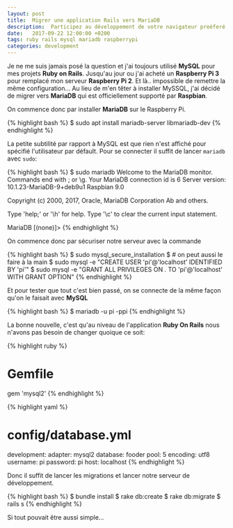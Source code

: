 ```yaml
---
layout: post
title:  Migrer une application Rails vers MariaDB
description:  Participez au développement de votre navigateur preéferé
date:   2017-09-22 12:00:00 +0200
tags: ruby rails mysql mariadb raspberrypi
categories: development
---
```

Je ne me suis jamais posé la question et j'ai toujours utilisé **MySQL** pour mes projets **Ruby on Rails**. Jusqu'au jour ou j'ai acheté un **Raspberry Pi 3** pour remplacé mon serveur **Raspberry Pi 2**. Et là.. impossible de remettre la même configuration... Au lieu de m'en têter à installer MySSQL, j'ai décidé de migrer vers **MariaDB** qui est officiellement supporté par **Raspbian**.

On commence donc par installer **MariaDB** sur le Raspberry Pi.

{% highlight bash %}
$ sudo apt install mariadb-server libmariadb-dev
{% endhighlight %}

La petite subtilité par rapport à MySQL est que rien n'est affiché pour spécifié l'utilisateur par défault. Pour se connecter il suffit de lancer `mariadb` avec `sudo`:

{% highlight bash %}
$ sudo mariadb
Welcome to the MariaDB monitor.  Commands end with ; or \g.
Your MariaDB connection id is 6
Server version: 10.1.23-MariaDB-9+deb9u1 Raspbian 9.0

Copyright (c) 2000, 2017, Oracle, MariaDB Corporation Ab and others.

Type 'help;' or '\h' for help. Type '\c' to clear the current input statement.

MariaDB [(none)]>
{% endhighlight %}

On commence donc par sécuriser notre serveur avec la commande 

{% highlight bash %}
$ sudo mysql_secure_installation 
$ # on peut aussi le faire à la main
$ sudo mysql -e "CREATE USER 'pi'@'localhost' IDENTIFIED BY 'pi'"
$ sudo mysql -e "GRANT ALL PRIVILEGES ON *.* TO 'pi'@'localhost' WITH GRANT OPTION"
{% endhighlight %}

Et pour tester que tout c'est bien passé, on se connecte de la même façon qu'on le faisait avec **MySQL**

{% highlight bash %}
$ mariadb -u pi -ppi
{% endhighlight %}


La bonne nouvelle, c'est qu'au niveau de l'application **Ruby On Rails** nous n'avons pas besoin de changer quoique ce soit:


{% highlight ruby %}
# Gemfile
gem 'mysql2'
{% endhighlight %}

{% highlight yaml %}
# config/database.yml
development:
  adapter: mysql2
  database: fooder
  pool: 5
  encoding: utf8
  username: pi
  password: pi
  host:  localhost
{% endhighlight %}

Donc il suffit de lancer les migrations et lancer notre serveur de développement.

{% highlight bash %}
$ bundle install
$ rake db:create
$ rake db:migrate
$ rails s
{% endhighlight %}

Si tout pouvait être aussi simple...